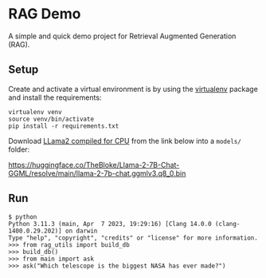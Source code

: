 # RAG Demo

A simple and quick demo project for Retrieval Augmented Generation (RAG).

## Setup

Create and activate a virtual environment is by using the [virtualenv](https://pypi.org/project/virtualenv/) package
and install the requirements:

```shell
virtualenv venv
source venv/bin/activate
pip install -r requirements.txt
```
Download [LLama2 compiled for CPU](https://huggingface.co/TheBloke/Llama-2-7B-Chat-GGML)
from the link below into a `models/` folder:

https://huggingface.co/TheBloke/Llama-2-7B-Chat-GGML/resolve/main/llama-2-7b-chat.ggmlv3.q8_0.bin

## Run
```ssh
$ python
Python 3.11.3 (main, Apr  7 2023, 19:29:16) [Clang 14.0.0 (clang-1400.0.29.202)] on darwin
Type "help", "copyright", "credits" or "license" for more information.
>>> from rag_utils import build_db
>>> build_db()
>>> from main import ask
>>> ask("Which telescope is the biggest NASA has ever made?")
```
